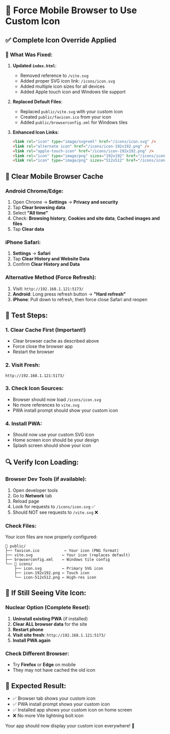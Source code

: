 # 🎨 Force Mobile Browser to Use Custom Icon

## ✅ Complete Icon Override Applied

### 🔧 **What Was Fixed:**

1. **Updated `index.html`**:
   - Removed reference to `/vite.svg`
   - Added proper SVG icon link: `/icons/icon.svg`
   - Added multiple icon sizes for all devices
   - Added Apple touch icon and Windows tile support

2. **Replaced Default Files**:
   - Replaced `public/vite.svg` with your custom icon
   - Created `public/favicon.ico` from your icon
   - Added `public/browserconfig.xml` for Windows tiles

3. **Enhanced Icon Links**:
   ```html
   <link rel="icon" type="image/svg+xml" href="/icons/icon.svg" />
   <link rel="alternate icon" href="/icons/icon-192x192.png" />
   <link rel="apple-touch-icon" href="/icons/icon-192x192.png" />
   <link rel="icon" type="image/png" sizes="192x192" href="/icons/icon-192x192.png" />
   <link rel="icon" type="image/png" sizes="512x512" href="/icons/icon-512x512.png" />
   ```

## 📱 **Clear Mobile Browser Cache**

### **Android Chrome/Edge:**
1. Open Chrome → **Settings** → **Privacy and security**
2. Tap **Clear browsing data**
3. Select **"All time"**
4. Check: **Browsing history**, **Cookies and site data**, **Cached images and files**
5. Tap **Clear data**

### **iPhone Safari:**
1. **Settings** → **Safari**
2. Tap **Clear History and Website Data**
3. Confirm **Clear History and Data**

### **Alternative Method (Force Refresh):**
1. Visit: `http://192.168.1.121:5173/`
2. **Android**: Long press refresh button → **"Hard refresh"**
3. **iPhone**: Pull down to refresh, then force close Safari and reopen

## 🧪 **Test Steps:**

### **1. Clear Cache First** (Important!)
- Clear browser cache as described above
- Force close the browser app
- Restart the browser

### **2. Visit Fresh:**
```
http://192.168.1.121:5173/
```

### **3. Check Icon Sources:**
- Browser should now load `/icons/icon.svg`
- No more references to `vite.svg`
- PWA install prompt should show your custom icon

### **4. Install PWA:**
- Should now use your custom SVG icon
- Home screen icon should be your design
- Splash screen should show your icon

## 🔍 **Verify Icon Loading:**

### **Browser Dev Tools (if available):**
1. Open developer tools
2. Go to **Network** tab
3. Reload page
4. Look for requests to `/icons/icon.svg` ✅
5. Should NOT see requests to `/vite.svg` ❌

### **Check Files:**
Your icon files are now properly configured:
```
📁 public/
├── favicon.ico           ← Your icon (PNG format)
├── vite.svg             ← Your icon (replaces default)
├── browserconfig.xml    ← Windows tile config
└── 📁 icons/
    ├── icon.svg         ← Primary SVG icon
    ├── icon-192x192.png ← Touch icon
    └── icon-512x512.png ← High-res icon
```

## 🚨 **If Still Seeing Vite Icon:**

### **Nuclear Option (Complete Reset):**
1. **Uninstall existing PWA** (if installed)
2. **Clear ALL browser data** for the site
3. **Restart phone**
4. **Visit site fresh**: `http://192.168.1.121:5173/`
5. **Install PWA again**

### **Check Different Browser:**
- Try **Firefox** or **Edge** on mobile
- They may not have cached the old icon

## 🎯 **Expected Result:**
- ✅ Browser tab shows your custom icon
- ✅ PWA install prompt shows your custom icon
- ✅ Installed app shows your custom icon on home screen
- ❌ No more Vite lightning bolt icon

Your app should now display your custom icon everywhere! 🎉
